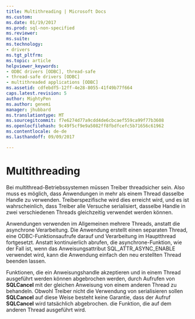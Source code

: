 ```yaml
---
title: Multithreading | Microsoft Docs
ms.custom: 
ms.date: 01/19/2017
ms.prod: sql-non-specified
ms.reviewer: 
ms.suite: 
ms.technology:
- drivers
ms.tgt_pltfrm: 
ms.topic: article
helpviewer_keywords:
- ODBC drivers [ODBC], thread-safe
- thread-safe drivers [ODBC]
- multithreaded applications [ODBC]
ms.assetid: cdfebdf5-12ff-4e28-8055-41f49b77f664
caps.latest.revision: 5
author: MightyPen
ms.author: genemi
manager: jhubbard
ms.translationtype: MT
ms.sourcegitcommit: f7e6274d77a9cdd4de6cbcaef559ca99f77b3608
ms.openlocfilehash: 9c49f5cf9e9a5082ff8fbdfcefc5b71656c61962
ms.contentlocale: de-de
ms.lasthandoff: 09/09/2017

---
```

# <a name="multithreading"></a>Multithreading
Bei multithread-Betriebssystemen müssen Treiber threadsicher sein. Also muss es möglich, dass Anwendungen in mehr als einem Thread dasselbe Handle zu verwenden. Treiberspezifische wird dies erreicht wird, und es ist wahrscheinlich, dass Treiber alle Versuche serialisiert, dasselbe Handle in zwei verschiedenen Threads gleichzeitig verwendet werden können.  
  
 Anwendungen verwenden im Allgemeinen mehrere Threads, anstatt die asynchrone Verarbeitung. Die Anwendung erstellt einen separaten Thread, eine ODBC-Funktionsaufrufe darauf und Verarbeitung im Hauptthread fortgesetzt. Anstatt kontinuierlich abrufen, die asynchrone-Funktion, wie der Fall ist, wenn das Anweisungsattribut SQL_ATTR_ASYNC_ENABLE verwendet wird, kann die Anwendung einfach den neu erstellten Thread beenden lassen.  
  
 Funktionen, die ein Anweisungshandle akzeptieren und in einem Thread ausgeführt werden können abgebrochen werden, durch Aufrufen von **SQLCancel** mit der gleichen Anweisung von einem anderen Thread zu behandeln. Obwohl Treiber nicht die Verwendung von serialisieren sollen **SQLCancel** auf diese Weise besteht keine Garantie, dass der Aufruf **SQLCancel** wird tatsächlich abgebrochen. die Funktion, die auf dem anderen Thread ausgeführt wird.
